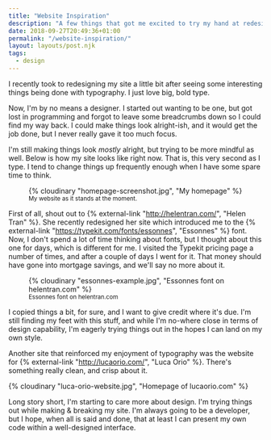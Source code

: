 ```yaml
---
title: "Website Inspiration"
description: "A few things that got me excited to try my hand at redesigning my website. That's not to say I'm a designer, cause I'm not."
date: 2018-09-27T20:49:36+01:00
permalink: "/website-inspiration/"
layout: layouts/post.njk
tags:
  - design
---
```


I recently took to redesigning my site a little bit after seeing some interesting things being done with typography. I just love big, bold type.

Now, I'm by no means a designer. I started out wanting to be one, but got lost in programming and forgot to leave some breadcrumbs down so I could find my way back. I could make things look alright-ish, and it would get the job done, but I never really gave it too much focus.

I'm still making things look _mostly_ alright, but trying to be more mindful as well. Below is how my site looks like right now. That is, this very second as I type. I tend to change things up frequently enough when I have some spare time to think.

<figure>
  {% cloudinary "homepage-screenshot.jpg", "My homepage" %}
  <figcaption>
    <small>My website as it stands at the moment.</small>
  </figcaption>
</figure>

First of all, shout out to {% external-link "http://helentran.com/", "Helen Tran" %}. She recently redesigned her site which introduced me to the {% external-link "https://typekit.com/fonts/essonnes", "Essonnes" %} font. Now, I don't spend a lot of time thinking about fonts, but I thought about this one for days, which is different for me. I visited the Typekit pricing page a number of times, and after a couple of days I went for it. That money should have gone into mortgage savings, and we'll say no more about it.

<figure>
  {% cloudinary "essonnes-example.jpg", "Essonnes font on helentran.com" %}
  <figcaption>
    <small>Essonnes font on helentran.com</small>
  </figcaption>
</figure>

I copied things a bit, for sure, and I want to give credit where it's due. I'm still finding my feet with this stuff, and while I'm no-where close in terms of design capability, I'm eagerly trying things out in the hopes I can land on my own style.

Another site that reinforced my enjoyment of typography was the website for {% external-link "http://lucaorio.com/", "Luca Orio" %}. There's something really clean, and crisp about it.

{% cloudinary "luca-orio-website.jpg", "Homepage of lucaorio.com" %}

Long story short, I'm starting to care more about design. I'm trying things out while making & breaking my site. I'm always going to be a developer, but I hope, when all is said and done, that at least I can present my own code within a well-designed interface.
